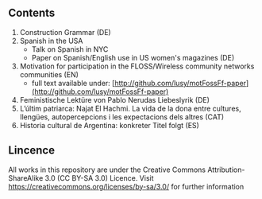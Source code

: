 Contents
--------
1. Construction Grammar (DE)
2. Spanish in the USA
   * Talk on Spanish in NYC
   * Paper on Spanish/English use in US women's magazines (DE)
3. Motivation for participation in the FLOSS/Wireless community networks communities (EN)
   * full text available under: [http://github.com/lusy/motFossFf-paper](http://github.com/lusy/motFossFf-paper)
4. Feministische Lektüre von Pablo Nerudas Liebeslyrik (DE)
5. L’últim patriarca: Najat El Hachmi. La vida de la dona entre cultures, llengües, autopercepcions i les expectacions dels altres (CAT)
6. Historia cultural de Argentina: konkreter Titel folgt (ES)


Lincence
--------
All works in this repository are under the Creative Commons Attribution-ShareAlike 3.0 (CC BY-SA 3.0) Licence.
Visit https://creativecommons.org/licenses/by-sa/3.0/ for further information
